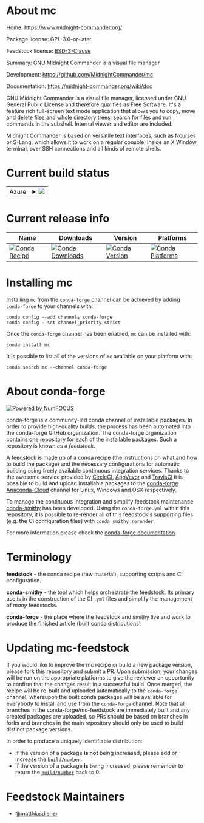 About mc
========

Home: https://www.midnight-commander.org/

Package license: GPL-3.0-or-later

Feedstock license: [BSD-3-Clause](https://github.com/conda-forge/mc-feedstock/blob/master/LICENSE.txt)

Summary: GNU Midnight Commander is a visual file manager

Development: https://github.com/MidnightCommander/mc

Documentation: https://midnight-commander.org/wiki/doc

GNU Midnight Commander is a visual file manager, licensed under GNU General
Public License and therefore qualifies as Free Software. It's a feature
rich full-screen text mode application that allows you to copy, move and
delete files and whole directory trees, search for files and run commands
in the subshell. Internal viewer and editor are included.

Midnight Commander is based on versatile text interfaces, such as Ncurses
or S-Lang, which allows it to work on a regular console, inside an X Window
terminal, over SSH connections and all kinds of remote shells.


Current build status
====================


<table>
    
  <tr>
    <td>Azure</td>
    <td>
      <details>
        <summary>
          <a href="https://dev.azure.com/conda-forge/feedstock-builds/_build/latest?definitionId=14833&branchName=master">
            <img src="https://dev.azure.com/conda-forge/feedstock-builds/_apis/build/status/mc-feedstock?branchName=master">
          </a>
        </summary>
        <table>
          <thead><tr><th>Variant</th><th>Status</th></tr></thead>
          <tbody><tr>
              <td>linux_64</td>
              <td>
                <a href="https://dev.azure.com/conda-forge/feedstock-builds/_build/latest?definitionId=14833&branchName=master">
                  <img src="https://dev.azure.com/conda-forge/feedstock-builds/_apis/build/status/mc-feedstock?branchName=master&jobName=linux&configuration=linux_64_" alt="variant">
                </a>
              </td>
            </tr><tr>
              <td>osx_64</td>
              <td>
                <a href="https://dev.azure.com/conda-forge/feedstock-builds/_build/latest?definitionId=14833&branchName=master">
                  <img src="https://dev.azure.com/conda-forge/feedstock-builds/_apis/build/status/mc-feedstock?branchName=master&jobName=osx&configuration=osx_64_" alt="variant">
                </a>
              </td>
            </tr>
          </tbody>
        </table>
      </details>
    </td>
  </tr>
</table>

Current release info
====================

| Name | Downloads | Version | Platforms |
| --- | --- | --- | --- |
| [![Conda Recipe](https://img.shields.io/badge/recipe-mc-green.svg)](https://anaconda.org/conda-forge/mc) | [![Conda Downloads](https://img.shields.io/conda/dn/conda-forge/mc.svg)](https://anaconda.org/conda-forge/mc) | [![Conda Version](https://img.shields.io/conda/vn/conda-forge/mc.svg)](https://anaconda.org/conda-forge/mc) | [![Conda Platforms](https://img.shields.io/conda/pn/conda-forge/mc.svg)](https://anaconda.org/conda-forge/mc) |

Installing mc
=============

Installing `mc` from the `conda-forge` channel can be achieved by adding `conda-forge` to your channels with:

```
conda config --add channels conda-forge
conda config --set channel_priority strict
```

Once the `conda-forge` channel has been enabled, `mc` can be installed with:

```
conda install mc
```

It is possible to list all of the versions of `mc` available on your platform with:

```
conda search mc --channel conda-forge
```


About conda-forge
=================

[![Powered by
NumFOCUS](https://img.shields.io/badge/powered%20by-NumFOCUS-orange.svg?style=flat&colorA=E1523D&colorB=007D8A)](https://numfocus.org)

conda-forge is a community-led conda channel of installable packages.
In order to provide high-quality builds, the process has been automated into the
conda-forge GitHub organization. The conda-forge organization contains one repository
for each of the installable packages. Such a repository is known as a *feedstock*.

A feedstock is made up of a conda recipe (the instructions on what and how to build
the package) and the necessary configurations for automatic building using freely
available continuous integration services. Thanks to the awesome service provided by
[CircleCI](https://circleci.com/), [AppVeyor](https://www.appveyor.com/)
and [TravisCI](https://travis-ci.com/) it is possible to build and upload installable
packages to the [conda-forge](https://anaconda.org/conda-forge)
[Anaconda-Cloud](https://anaconda.org/) channel for Linux, Windows and OSX respectively.

To manage the continuous integration and simplify feedstock maintenance
[conda-smithy](https://github.com/conda-forge/conda-smithy) has been developed.
Using the ``conda-forge.yml`` within this repository, it is possible to re-render all of
this feedstock's supporting files (e.g. the CI configuration files) with ``conda smithy rerender``.

For more information please check the [conda-forge documentation](https://conda-forge.org/docs/).

Terminology
===========

**feedstock** - the conda recipe (raw material), supporting scripts and CI configuration.

**conda-smithy** - the tool which helps orchestrate the feedstock.
                   Its primary use is in the construction of the CI ``.yml`` files
                   and simplify the management of *many* feedstocks.

**conda-forge** - the place where the feedstock and smithy live and work to
                  produce the finished article (built conda distributions)


Updating mc-feedstock
=====================

If you would like to improve the mc recipe or build a new
package version, please fork this repository and submit a PR. Upon submission,
your changes will be run on the appropriate platforms to give the reviewer an
opportunity to confirm that the changes result in a successful build. Once
merged, the recipe will be re-built and uploaded automatically to the
`conda-forge` channel, whereupon the built conda packages will be available for
everybody to install and use from the `conda-forge` channel.
Note that all branches in the conda-forge/mc-feedstock are
immediately built and any created packages are uploaded, so PRs should be based
on branches in forks and branches in the main repository should only be used to
build distinct package versions.

In order to produce a uniquely identifiable distribution:
 * If the version of a package **is not** being increased, please add or increase
   the [``build/number``](https://docs.conda.io/projects/conda-build/en/latest/resources/define-metadata.html#build-number-and-string).
 * If the version of a package **is** being increased, please remember to return
   the [``build/number``](https://docs.conda.io/projects/conda-build/en/latest/resources/define-metadata.html#build-number-and-string)
   back to 0.

Feedstock Maintainers
=====================

* [@matthiasdiener](https://github.com/matthiasdiener/)

